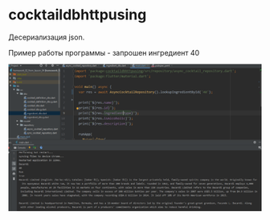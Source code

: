# cocktaildbhttpusing

Десериализация json.

Пример работы программы - запрошен ингредиент 40

![demo](res.png)


